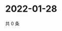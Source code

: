 # 2022-01-28

共 0 条

<!-- BEGIN WEIBO -->
<!-- 最后更新时间 Fri Jan 28 2022 09:54:49 GMT+0800 (China Standard Time) -->

<!-- END WEIBO -->
